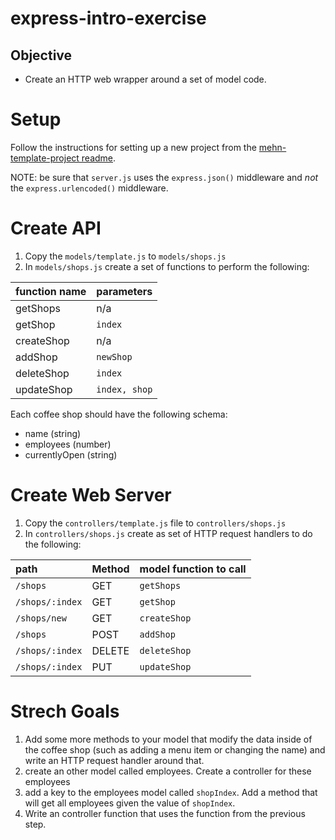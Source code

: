 # express-intro-exercise

## Objective

  - Create an HTTP web wrapper around a set of model code.

# Setup

Follow the instructions for setting up a new project from the
[mehn-template-project readme](../mehn-template-project/readme.md).

NOTE: be sure that `server.js` uses the `express.json()` middleware and _not_
the `express.urlencoded()` middleware.


# Create API

1.  Copy the `models/template.js` to `models/shops.js`
2.  In `models/shops.js` create a set of functions to perform the
    following:

| function name | parameters    |
| :------------ | :------------ |
| getShops      | n/a           |
| getShop       | `index`       |
| createShop    | n/a           |
| addShop       | `newShop`     |
| deleteShop    | `index`       |
| updateShop    | `index, shop` |

Each coffee shop should have the following schema:

  - name (string)
  - employees (number)
  - currentlyOpen (string)

# Create Web Server

1.  Copy the `controllers/template.js` file to `controllers/shops.js`
2.  In `controllers/shops.js` create as set of HTTP request handlers to
    do the following:

| path            | Method | model function to call |
| :-------------- | :----- | :--------------------- |
| `/shops`        | GET    | `getShops`             |
| `/shops/:index` | GET    | `getShop`              |
| `/shops/new`    | GET    | `createShop`           |
| `/shops`        | POST   | `addShop`              |
| `/shops/:index` | DELETE | `deleteShop`           |
| `/shops/:index` | PUT    | `updateShop`           |

# Strech Goals

1.  Add some more methods to your model that modify the data inside of
    the coffee shop (such as adding a menu item or changing the name)
    and write an HTTP request handler around that.
2.  create an other model called employees. Create a controller for
    these employees
3.  add a key to the employees model called `shopIndex`. Add a method
    that will get all employees given the value of `shopIndex`.
4.  Write an controller function that uses the function from the
    previous step.